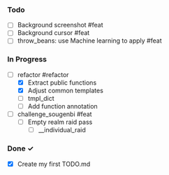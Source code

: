 ### Todo

- [ ] Background screenshot #feat
- [ ] Background cursor #feat
- [ ] throw_beans: use Machine learning to apply #feat

### In Progress

- [ ] refactor #refactor
    - [x] Extract public functions
    - [x] Adjust common templates
    - [ ] tmpl_dict
    - [ ] Add function annotation
- [ ] challenge_sougenbi #feat
    - [ ] Empty realm raid pass
        - [ ] __individual_raid

### Done ✓

- [x] Create my first TODO.md